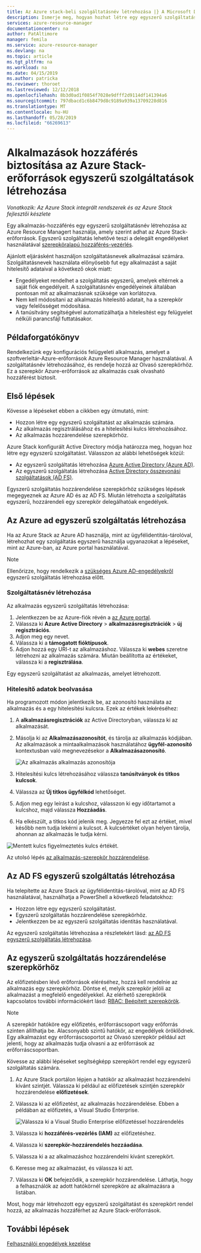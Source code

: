 ```yaml
---
title: Az Azure stack-beli szolgáltatásnév létrehozása |} A Microsoft Docs
description: Ismerje meg, hogyan hozhat létre egy egyszerű szolgáltatást az erőforrásokhoz való hozzáférés kezelése szerepköralapú hozzáférés-vezérlés az Azure Resource Manager használata.
services: azure-resource-manager
documentationcenter: na
author: PatAltimore
manager: femila
ms.service: azure-resource-manager
ms.devlang: na
ms.topic: article
ms.tgt_pltfrm: na
ms.workload: na
ms.date: 04/15/2019
ms.author: patricka
ms.reviewer: thoroet
ms.lastreviewed: 12/12/2018
ms.openlocfilehash: 8b3d0ad1f0854f7028e9dfff2d9114df141394a6
ms.sourcegitcommit: 797dbacd1c6b8479d8c9189a939a13709228d816
ms.translationtype: MT
ms.contentlocale: hu-HU
ms.lasthandoff: 05/28/2019
ms.locfileid: "66269613"
---
```

# <a name="create-service-principals-to-give-applications-access-to-azure-stack-resources"></a>Alkalmazások hozzáférés biztosítása az Azure Stack-erőforrások egyszerű szolgáltatások létrehozása

*Vonatkozik: Az Azure Stack integrált rendszerek és az Azure Stack fejlesztői készlete*

Egy alkalmazás-hozzáférés egy egyszerű szolgáltatásnév létrehozása az Azure Resource Managert használja, amely szerint adhat az Azure Stack-erőforrások. Egyszerű szolgáltatás lehetővé teszi a delegált engedélyeket használatával [szerepköralapú hozzáférés-vezérlés](azure-stack-manage-permissions.md).

Ajánlott eljárásként használjon szolgáltatásnevek alkalmazásai számára. Szolgáltatásnevek használata előnyösebb fut egy alkalmazást a saját hitelesítő adataival a következő okok miatt:

* Engedélyeket rendelhet a szolgáltatás egyszerű, amelyek eltérnek a saját fiók engedélyeit. A szolgáltatásnév engedélyeinek általában pontosan mit az alkalmazásnak szüksége van korlátozva.
* Nem kell módosítani az alkalmazás hitelesítő adatait, ha a szerepkör vagy felelősséget módosítása.
* A tanúsítvány segítségével automatizálhatja a hitelesítést egy felügyelet nélküli parancsfájl futtatásakor.

## <a name="example-scenario"></a>Példaforgatókönyv

Rendelkezünk egy konfigurációs felügyeleti alkalmazás, amelyet a szoftverleltár-Azure-erőforrások Azure Resource Manager használatával. A szolgáltatásnév létrehozásához, és rendelje hozzá az Olvasó szerepkörhöz. Ez a szerepkör Azure-erőforrások az alkalmazás csak olvasható hozzáférést biztosít.

## <a name="getting-started"></a>Első lépések

Kövesse a lépéseket ebben a cikkben egy útmutató, mint:

* Hozzon létre egy egyszerű szolgáltatást az alkalmazás számára.
* Az alkalmazás regisztrálásához és a hitelesítési kulcs létrehozásához.
* Az alkalmazás hozzárendelése szerepkörhöz.

Azure Stack konfigurált Active Directory módja határozza meg, hogyan hoz létre egy egyszerű szolgáltatást. Válasszon az alábbi lehetőségek közül:

* Az egyszerű szolgáltatás létrehozása [Azure Active Directory (Azure AD)](azure-stack-create-service-principals.md#create-service-principal-for-azure-ad).
* Az egyszerű szolgáltatás létrehozása [Active Directory összevonási szolgáltatások (AD FS)](azure-stack-create-service-principals.md#create-service-principal-for-ad-fs).

Egyszerű szolgáltatás hozzárendelése szerepkörhöz szükséges lépések megegyeznek az Azure AD és az AD FS. Miután létrehozta a szolgáltatás egyszerű, hozzárendeli egy szerepkör delegálhatóak engedélyek.

## <a name="create-service-principal-for-azure-ad"></a>Az Azure ad egyszerű szolgáltatás létrehozása

Ha az Azure Stack az Azure AD használja, mint az ügyfélidentitás-tárolóval, létrehozhat egy szolgáltatás egyszerű használja ugyanazokat a lépéseket, mint az Azure-ban, az Azure portal használatával.

> [!NOTE]
> Ellenőrizze, hogy rendelkezik a [szükséges Azure AD-engedélyekről](/azure/active-directory/develop/howto-create-service-principal-portal#required-permissions) egyszerű szolgáltatás létrehozása előtt.

### <a name="create-service-principal"></a>Szolgáltatásnév létrehozása

Az alkalmazás egyszerű szolgáltatás létrehozása:

1. Jelentkezzen be az Azure-fiók révén a [az Azure portal](https://portal.azure.com).
2. Válassza ki **Azure Active Directory** > **alkalmazásregisztrációk** > **új regisztrációs**.
3. Adjon meg egy nevet.
4. Válassza ki a **támogatott fióktípusok**.
5.  Adjon hozzá egy URI-t az alkalmazáshoz. Válassza ki **webes** szeretne létrehozni az alkalmazás számára. Miután beállította az értékeket, válassza ki a **regisztrálása**.

Egy egyszerű szolgáltatást az alkalmazás, amelyet létrehozott.

### <a name="get-credentials"></a>Hitelesítő adatok beolvasása

Ha programozott módon jelentkezik be, az azonosító használata az alkalmazás és a egy hitelesítési kulcsra. Ezek az értékek lekéréséhez:

1. A **alkalmazásregisztrációk** az Active Directoryban, válassza ki az alkalmazását.

2. Másolja ki az **Alkalmazásazonosítót**, és tárolja az alkalmazás kódjában. Az alkalmazások a mintaalkalmazások használatához **ügyfél-azonosító** kontextusban való megnevezésekor a **Alkalmazásazonosító**.

     ![Az alkalmazás alkalmazás azonosítója](./media/azure-stack-create-service-principals/image12.png)
3. Hitelesítési kulcs létrehozásához válassza **tanúsítványok és titkos kulcsok**.

4. Válassza az **Új titkos ügyfélkód** lehetőséget.

5. Adjon meg egy leírást a kulcshoz, válasszon ki egy időtartamot a kulcshoz, majd válassza **Hozzáadás**. 

6. Ha elkészült, a titkos kód jelenik meg. Jegyezze fel ezt az értéket, mivel később nem tudja lekérni a kulcsot. A kulcsértéket olyan helyen tárolja, ahonnan az alkalmazás le tudja kérni.

![Mentett kulcs figyelmeztetés kulcs értékét.](./media/azure-stack-create-service-principals/image15.png)

Az utolsó lépés [az alkalmazás-szerepkör hozzárendelése](azure-stack-create-service-principals.md).

## <a name="create-service-principal-for-ad-fs"></a>Az AD FS egyszerű szolgáltatás létrehozása

Ha telepítette az Azure Stack az ügyfélidentitás-tárolóval, mint az AD FS használatával, használhatja a PowerShell a következő feladatokhoz:

* Hozzon létre egy egyszerű szolgáltatást.
* Egyszerű szolgáltatás hozzárendelése szerepkörhöz.
* Jelentkezzen be az egyszerű szolgáltatás identitás használatával.

Az egyszerű szolgáltatás létrehozása a részletekért lásd: [az AD FS egyszerű szolgáltatás létrehozása](../operator/azure-stack-create-service-principals.md#manage-service-principal-for-ad-fs).

## <a name="assign-the-service-principal-to-a-role"></a>Az egyszerű szolgáltatás hozzárendelése szerepkörhöz

Az előfizetésben lévő erőforrások eléréséhez, hozzá kell rendelnie az alkalmazás egy szerepkörhöz. Döntse el, melyik szerepkör jelöli az alkalmazást a megfelelő engedélyekkel. Az elérhető szerepkörök kapcsolatos további információkért lásd: [RBAC: Beépített szerepkörök](/azure/role-based-access-control/built-in-roles).

> [!NOTE]
> A szerepkör hatóköre egy előfizetés, erőforráscsoport vagy erőforrás szinten állíthatja be. Alacsonyabb szintű hatókör, az engedélyek öröklődnek. Egy alkalmazást egy erőforráscsoportot az Olvasó szerepkör például azt jelenti, hogy az alkalmazás tudja olvasni a az erőforrások az erőforráscsoportban.

Kövesse az alábbi lépéseket segítségképp szerepkört rendel egy egyszerű szolgáltatás számára.

1. Az Azure Stack portálon lépjen a hatókör az alkalmazást hozzárendelni kívánt szintjét. Válassza ki például az előfizetések szintjén szerepkör hozzárendelése **előfizetések**.

2. Válassza ki az előfizetést, az alkalmazás hozzárendelése. Ebben a példában az előfizetés, a Visual Studio Enterprise.

     ![Válassza ki a Visual Studio Enterprise előfizetéssel hozzárendelés](./media/azure-stack-create-service-principals/image16.png)

3. Válassza ki **hozzáférés-vezérlés (IAM)** az előfizetéshez.

4. Válassza ki **szerepkör-hozzárendelés hozzáadása**.

5. Válassza ki a az alkalmazáshoz hozzárendelni kívánt szerepkört.

6. Keresse meg az alkalmazást, és válassza ki azt.

7. Válassza ki **OK** befejeződik, a szerepkör hozzárendelése. Láthatja, hogy a felhasználók az adott hatókörnél szerepköre az alkalmazásra a listában.

Most, hogy már létrehozott egy egyszerű szolgáltatást és szerepkört rendel hozzá, az alkalmazás hozzáférhet az Azure Stack-erőforrások.

## <a name="next-steps"></a>További lépések

[Felhasználói engedélyek kezelése](azure-stack-manage-permissions.md)
